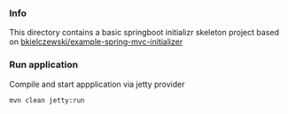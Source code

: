 ### Info

This directory contains a basic springboot initializr skeleton project based on
[bkielczewski/example-spring-mvc-initializer](https://github.com/bkielczewski/example-spring-mvc-initializer)

### Run application

Compile and start appplication via jetty provider
```sh
mvn clean jetty:run
```
